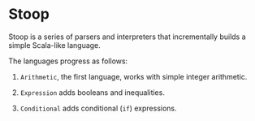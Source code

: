 # Stoop

Stoop is a series of parsers and interpreters that incrementally builds a simple Scala-like language.

The languages progress as follows:

1. `Arithmetic`, the first language, works with simple integer arithmetic.

2. `Expression` adds booleans and inequalities.

3. `Conditional` adds conditional (`if`)  expressions.
